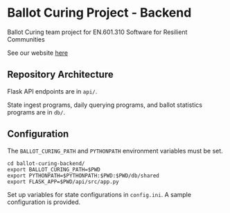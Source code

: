 # Ballot Curing Project - Backend
Ballot Curing team project for EN.601.310 Software for Resilient Communities 

See our website [here](http://www.cnds.jhu.edu/courses/cs310/ballot-curing)

## Repository Architecture
Flask API endpoints are in `api/`.

State ingest programs, daily querying programs, and ballot statistics programs are in `db/`.

## Configuration
The `BALLOT_CURING_PATH` and `PYTHONPATH` environment variables must be set.

```
cd ballot-curing-backend/
export BALLOT_CURING_PATH=$PWD
export PYTHONPATH=$PYTHONPATH:$PWD:$PWD/db/shared
export FLASK_APP=$PWD/api/src/app.py
```

Set up variables for state configurations in `config.ini`. A sample configuration is provided.
